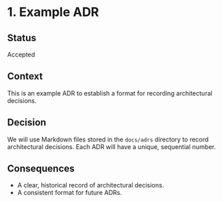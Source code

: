 # 1. Example ADR

## Status

Accepted

## Context

This is an example ADR to establish a format for recording architectural decisions.

## Decision

We will use Markdown files stored in the `docs/adrs` directory to record architectural decisions. Each ADR will have a unique, sequential number.

## Consequences

- A clear, historical record of architectural decisions.
- A consistent format for future ADRs.
